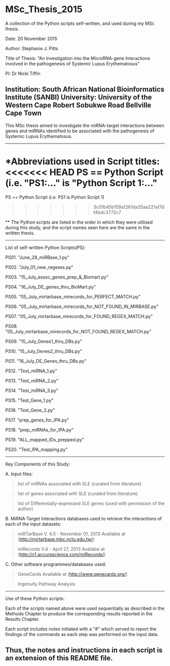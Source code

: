 # MSc_Thesis_2015
A collection of the Python scripts self-written, and used during my MSc thesis.

Date:        	 20 November 2015

Author:      	 Stephanie J. Pitts

Title of Thesis: "An Investigation into the MicroRNA-gene Interactions involved
                 in the pathogenesis of Systemic Lupus Erythematosus"

PI:          	 Dr Nicki Tiffin

Institution: 	 South African National Bioinformatics Institute (SANBI)
University:  	 University of the Western Cape 
             	 Robert Sobukwe Road
             	 Bellville
             	 Cape Town 
--------------------------------------------------------------------------------
This MSc thesis aimed to investigate the miRNA-target interactions between genes
and miRNAs identified to be associated with the pathogenesis of Systemic Lupus
Erythematosus. 

--------------------------------------------------------------------------------

*Abbreviations used in Script titles: 
<<<<<<< HEAD
PS == Python Script (i.e. "PS1:..." is "Python Script 1:..."
=======
PS == Python Script (i.e. PS1 is Python Script 1)
>>>>>>> 3c01b45b159a1261da35aa221a17df4bdc3772c7

** The Python scripts are listed in the order in which they were utilised during 
this study, and the script names seen here are the same in the written thesis. 

--------------------------------------------------------------------------------

List of self-written Python Scripts(PS): 

PS01.  "June_28_miRBase_1.py"

PS02.  "July_01_new_regexes.py"

PS03.  "15_July_assoc_genes_prep_&_Biomart.py"

PS04.  "16_July_DE_genes_thru_BioMart.py"

PS05.  "05_July_mirtarbase_mirecords_for_PERFECT_MATCH.py"

PS06.  "05_July_mirtarbase_mirecords_for_NOT_FOUND_IN_MIRBASE.py"

PS07.  "05_July_mirtarbase_mirecords_for_FOUND_REGEX_MATCH.py"

PS08.  "05_July_mirtarbase_mirecords_for_NOT_FOUND_REGEX_MATCH.py"

PS09.  "15_July_Genes1_thru_DBs.py"

PS10. "15_July_Genes2_thru_DBs.py"

PS11. "16_July_DE_Genes_thru_DBs.py"

PS12. "Test_miRNA_1.py"

PS13. "Test_miRNA_2.py"

PS14. "Test_miRNA_3.py"

PS15. "Test_Gene_1.py"

PS16. "Test_Gene_2.py"

PS17. "prep_genes_for_IPA.py"

PS18. "prep_miRNAs_for_IPA.py"

PS19. "ALL_mapped_IDs_prepped.py"

PS20. "Test_IPA_mapping.py"

--------------------------------------------------------------------------------

Key Components of this Study:

A. Input files:

> list of miRNAs associated with SLE (curated from literature)

> list of genes associated with SLE (curated from literature)

> list of Differentially-expressed SLE genes (used with permission of the author)


B. MiRNA-Target Interactions databases used to retrieve the interactions of 
each of the input datasets:

> miRTarBase V. 4.5 - November 01, 2013 Available at (http://mirtarbase.mbc.nctu.edu.tw/)

> miRecords  V.4    - April 27, 2013    Availabe at  (http://c1.accurascience.com/miRecords/)

C. Other software programmes/databases used:

> GeneCards Available at (http://www.genecards.org/)

> Ingenuity Pathway Analysis 

--------------------------------------------------------------------------------

Use of these Python scripts:

Each of the scripts named above were used sequentially as described in the Methods
Chapter to produce the corresponding results reported in the Results Chapter. 

Each script includes notes initiated with a "#" which served to report the findings
of the commands as each step was performed on the input data. 

Thus, the notes and instructions in each script is an extension of this README file. 
--------------------------------------------------------------------------------
